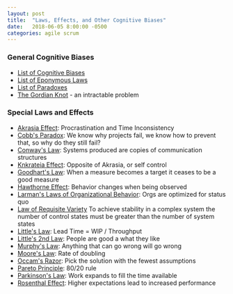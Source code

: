 ```yaml
---
layout: post
title:  "Laws, Effects, and Other Cognitive Biases"
date:   2018-06-05 8:00:00 -0500
categories: agile scrum
---
```


### General Cognitive Biases

* [List of Cognitive Biases](https://en.wikipedia.org/wiki/List_of_cognitive_biases)
* [List of Eponymous Laws](https://en.wikipedia.org/wiki/List_of_eponymous_laws)
* [List of Paradoxes](https://en.wikipedia.org/wiki/List_of_paradoxes)
* [The Gordian Knot](https://en.wikipedia.org/wiki/Gordian_Knot) - an intractable problem

 
### Special Laws and Effects

* [Akrasia Effect](https://jamesclear.com/akrasia): Procrastination and Time Inconsistency
* [Cobb's Paradox](https://mosaicprojects.wordpress.com/2011/11/26/cobbs-paradox-is-alive-and-well/): We know why projects fail, we know how to prevent that, so why do they still fail?
* [Conway's Law](https://en.wikipedia.org/wiki/Conway%27s_law): Systems produced are copies of communication structures
* [Knkrateia Effect](https://en.wikipedia.org/wiki/Enkrateia): Opposite of Akrasia, or self control
* [Goodhart's Law](https://en.wikipedia.org/wiki/Goodhart%27s_law): When a measure becomes a target it ceases to be a good measure
* [Hawthorne Effect](https://en.wikipedia.org/wiki/Hawthorne_effect): Behavior changes when being observed
* [Larman's Laws of Organizational Behavior](http://www.craiglarman.com/wiki/index.php?title=Larman%27s_Laws_of_Organizational_Behavior): Orgs are optimized for status quo
* [Law of Requisite Variety](https://en.wikipedia.org/wiki/Variety_(cybernetics)#Law_of_Requisite_Variety) To achieve stability in a complex system the number of control states must be greater than the number of system states
* [Little's Law](https://en.wikipedia.org/wiki/Little%27s_law): Lead Time = WIP / Throughput
* [Little's 2nd Law](https://www.leanagiletraining.com/littles-second-law/littles-second-law-2/): People are good a what they like
* [Murphy's Law](https://en.wikipedia.org/wiki/Murphy%27s_law): Anything that can go wrong will go wrong
* [Moore's Law](https://en.wikipedia.org/wiki/Moore%27s_law): Rate of doubling
* [Occam's Razor](https://en.wikipedia.org/wiki/Occam%27s_razor): Pick the solution with the fewest assumptions
* [Pareto Principle](https://en.wikipedia.org/wiki/Pareto_principle): 80/20 rule
* [Parkinson's Law](https://en.wikipedia.org/wiki/Parkinson%27s_law): Work expands to fill the time available
* [Rosenthal Effect](https://en.wikipedia.org/wiki/Pygmalion_effect): Higher expectations lead to increased performance